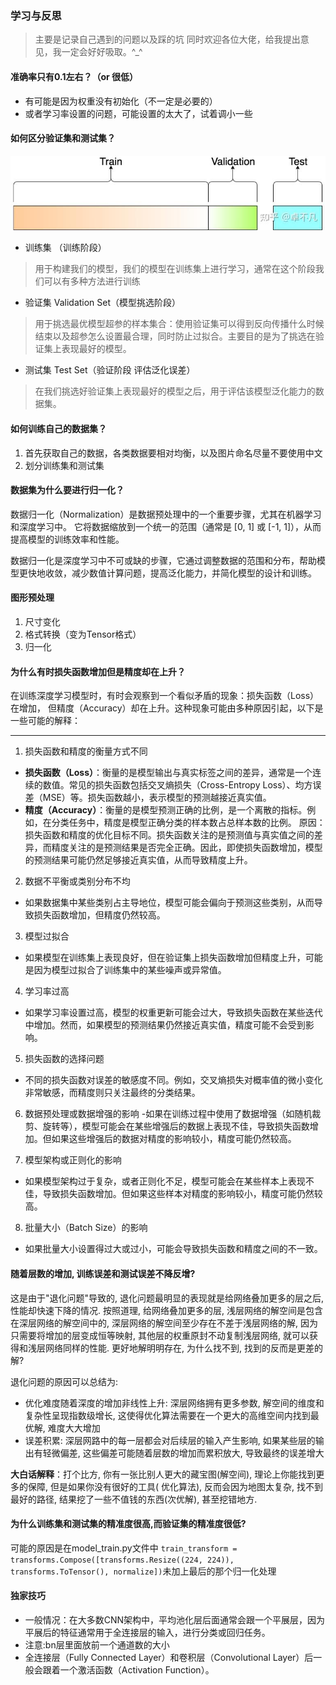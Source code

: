 ### 学习与反思

> 主要是记录自己遇到的问题以及踩的坑
> 同时欢迎各位大佬，给我提出意见，我一定会好好吸取。^_^

#### 准确率只有0.1左右？（or 很低）

- 有可能是因为权重没有初始化（不一定是必要的）
- 或者学习率设置的问题，可能设置的太大了，试着调小一些

#### 如何区分验证集和测试集？

![img.png](img.png)

- 训练集 （训练阶段）

> 用于构建我们的模型，我们的模型在训练集上进行学习，通常在这个阶段我们可以有多种方法进行训练

- 验证集 Validation Set（模型挑选阶段）

> 用于挑选最优模型超参的样本集合：使用验证集可以得到反向传播什么时候结束以及超参怎么设置最合理，同时防止过拟合。主要目的是为了挑选在验证集上表现最好的模型。

- 测试集 Test Set（验证阶段 评估泛化误差）

> 在我们挑选好验证集上表现最好的模型之后，用于评估该模型泛化能力的数据集。

#### 如何训练自己的数据集？

1. 首先获取自己的数据，各类数据要相对均衡，以及图片命名尽量不要使用中文
2. 划分训练集和测试集

#### 数据集为什么要进行归一化？

<p>数据归一化（Normalization）是数据预处理中的一个重要步骤，尤其在机器学习和深度学习中。
它将数据缩放到一个统一的范围（通常是 [0, 1] 或 [-1, 1]），从而提高模型的训练效率和性能。</p>
数据归一化是深度学习中不可或缺的步骤，它通过调整数据的范围和分布，帮助模型更快地收敛，减少数值计算问题，提高泛化能力，并简化模型的设计和训练。

#### 图形预处理

1. 尺寸变化
2. 格式转换（变为Tensor格式）
3. 归一化

#### 为什么有时损失函数增加但是精度却在上升？

在训练深度学习模型时，有时会观察到一个看似矛盾的现象：损失函数（Loss）在增加，
但精度（Accuracy）却在上升。这种现象可能由多种原因引起，以下是一些可能的解释：<hr/>

1. 损失函数和精度的衡量方式不同

- **损失函数（Loss）**：衡量的是模型输出与真实标签之间的差异，通常是一个连续的数值。常见的损失函数包括交叉熵损失（Cross-Entropy
  Loss）、均方误差（MSE）等。损失函数越小，表示模型的预测越接近真实值。
- **精度（Accuracy）**：衡量的是模型预测正确的比例，是一个离散的指标。例如，在分类任务中，精度是模型正确分类的样本数占总样本数的比例。
  原因：损失函数和精度的优化目标不同。损失函数关注的是预测值与真实值之间的差异，而精度关注的是预测结果是否完全正确。因此，即使损失函数增加，模型的预测结果可能仍然足够接近真实值，从而导致精度上升。

2. 数据不平衡或类别分布不均

- 如果数据集中某些类别占主导地位，模型可能会偏向于预测这些类别，从而导致损失函数增加，但精度仍然较高。

3. 模型过拟合

- 如果模型在训练集上表现良好，但在验证集上损失函数增加但精度上升，可能是因为模型过拟合了训练集中的某些噪声或异常值。

4. 学习率过高

- 如果学习率设置过高，模型的权重更新可能会过大，导致损失函数在某些迭代中增加。然而，如果模型的预测结果仍然接近真实值，精度可能不会受到影响。

5. 损失函数的选择问题

- 不同的损失函数对误差的敏感度不同。例如，交叉熵损失对概率值的微小变化非常敏感，而精度则只关注最终的分类结果。

6. 数据预处理或数据增强的影响
   -如果在训练过程中使用了数据增强（如随机裁剪、旋转等），模型可能会在某些增强后的数据上表现不佳，导致损失函数增加。但如果这些增强后的数据对精度的影响较小，精度可能仍然较高。

7. 模型架构或正则化的影响

- 如果模型架构过于复杂，或者正则化不足，模型可能会在某些样本上表现不佳，导致损失函数增加。但如果这些样本对精度的影响较小，精度可能仍然较高。

8. 批量大小（Batch Size）的影响

- 如果批量大小设置得过大或过小，可能会导致损失函数和精度之间的不一致。

#### 随着层数的增加, 训练误差和测试误差不降反增?

这是由于"退化问题"导致的, 退化问题最明显的表现就是给网络叠加更多的层之后, 性能却快速下降的情况. 按照道理, 给网络叠加更多的层,
浅层网络的解空间是包含在深层网络的解空间中的, 深层网络的解空间至少存在不差于浅层网络的解, 因为只需要将增加的层变成恒等映射,
其他层的权重原封不动复制浅层网络, 就可以获得和浅层网络同样的性能. 更好地解明明存在, 为什么找不到, 找到的反而是更差的解?

退化问题的原因可以总结为:

- 优化难度随着深度的增加非线性上升: 深层网络拥有更多参数, 解空间的维度和复杂性呈现指数级增长, 这使得优化算法需要在一个更大的高维空间内找到最优解,
  难度大大增加
- 误差积累: 深层网路中的每一层都会对后续层的输入产生影响, 如果某些层的输出有轻微偏差, 这些偏差可能随着层数的增加而累积放大,
  导致最终的误差增大

**大白话解释**：打个比方, 你有一张比别人更大的藏宝图(解空间), 理论上你能找到更多的保障, 但是如果你没有很好的工具(
优化算法), 反而会因为地图太复杂, 找不到最好的路径, 结果挖了一些不值钱的东西(次优解), 甚至挖错地方.

#### 为什么训练集和测试集的精准度很高,而验证集的精准度很低?

可能的原因是在model_train.py文件中
`train_transform = transforms.Compose([transforms.Resize((224, 224)), transforms.ToTensor(), normalize])`未加上最后的那个归一化处理

#### **独家技巧**

- 一般情况：在大多数CNN架构中，平均池化层后面通常会跟一个平展层，因为平展后的特征通常用于全连接层的输入，进行分类或回归任务。
- 注意:bn层里面放前一个通道数的大小
- 全连接层（Fully Connected Layer）和卷积层（Convolutional Layer）后一般会跟着一个激活函数（Activation Function）。


